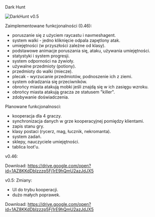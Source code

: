 Dark Hunt

![DarkHunt v0.5](https://i.imgur.com/dMyThYM.jpg)

Zaimplementowane funkcjonalności (0.46):
- poruszanie się z użyciem raycastu i navmeshagent.
- system walki - jedno kliknięcie odpala zapętlony atak.
- umiejętności (w przyszłości zależne od klasy).
- podstawowe animacje poruszania się, ataku, używania umiejętności.
- statystyki i system progresji.
- system odporności na żywioły.
- używalne przedmioty (potiony).
- przedmioty do walki (miecze).
- plecak - wyrzucanie przedmiotów, podnoszenie ich z ziemi.
- system odradzania się przeciwników.
- obrońcy miasta atakują mobki jeśli znajdą się w ich zasięgu wzroku.
- obrońcy miasta atakują gracza ze statusem "killer".
- zdobywanie doświadczenia.

Planowane funkcjonalnosci:
- kooperacja dla 4 graczy.
- synchronizacja danych w grze kooperacyjnej pomiędzy klientami.
- zapis stanu gry.
- klasy postaci (rycerz, mag, łucznik, nekromanta).
- system zadań.
- sklepy, nauczyciele umiejętności.
- tablica loot'u.

v0.46:

Download:
https://drive.google.com/open?id=1AZ8KKdDbIzzzp5Fj1rE9hQmU2azJdJX5

v0.5:
Zmiany:
- UI do trybu kooperacji.
- dużo małych poprawek.

Download:
https://drive.google.com/open?id=1AZ8KKdDbIzzzp5Fj1rE9hQmU2azJdJX5

